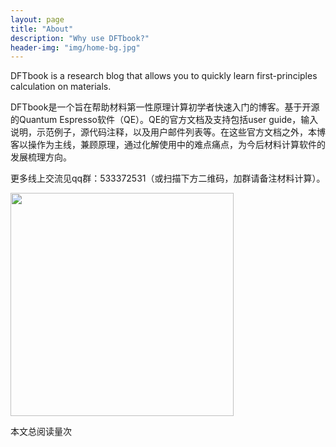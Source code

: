 ```yaml
---
layout: page
title: "About"
description: "Why use DFTbook?"
header-img: "img/home-bg.jpg"
---
```


DFTbook is a research blog that allows you to quickly learn first-principles calculation on materials.

DFTbook是一个旨在帮助材料第一性原理计算初学者快速入门的博客。基于开源的Quantum Espresso软件（QE）。QE的官方文档及支持包括user guide，输入说明，示范例子，源代码注释，以及用户邮件列表等。在这些官方文档之外，本博客以操作为主线，兼顾原理，通过化解使用中的难点痛点，为今后材料计算软件的发展梳理方向。

更多线上交流见qq群：533372531（或扫描下方二维码，加群请备注材料计算）。

<p align="left">
    <img src="../img/QEgroup.png" width="357"/>
</p>

<span id="busuanzi_container_page_pv">本文总阅读量<span id="busuanzi_value_page_pv"></span>次

